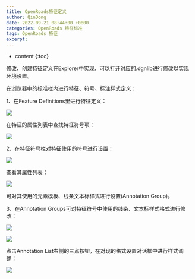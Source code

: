 ```yaml
---
title: OpenRoads特征定义
author: QinDong
date: 2022-09-21 08:44:00 +0800
categories: OpenRoads 特征标准
tags: OpenRoads 特征
excerpt: 
---
```

* content
{:toc}

修改、创建特征定义在Explorer中实现，可以打开对应的.dgnlib进行修改以实现环境设置。

在浏览器中的标准栏内进行特征、符号、标注样式定义：

1、在Feature Definitions里进行特征定义：

![](/img/2022/2022-09-21-08-45-19.png)

在特征的属性列表中查找特征符号项：

![](/img/2022/2022-09-21-08-45-26.png)

2、在特征符号栏对特征使用的符号进行设置：

![](/img/2022/2022-09-21-08-45-34.png)

查看其属性列表：

![](/img/2022/2022-09-21-08-45-41.png)

可对其使用的元素模板、线条文本标样式进行设置(Annotation Group)。

3、在Annotation Groups可对特征符号中使用的线条、文本标样式格式进行修改：

![](/img/2022/2022-09-21-08-45-49.png)

![](/img/2022/2022-09-21-08-45-56.png)

点击Annotation List右侧的三点按钮，在对现的格式设置对话框中进行样式调整：

![](/img/2022/2022-09-21-08-46-03.png)
